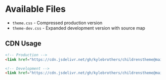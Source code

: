 # Available Files

- `theme.css` - Compressed production version
- `theme-dev.css` - Expanded development version with source map

## CDN Usage

```html
<!-- Production -->
<link href="https://cdn.jsdelivr.net/gh/kylebrothers/childrenstheme@main/dist/theme.css" rel="stylesheet">

<!-- Development -->
<link href="https://cdn.jsdelivr.net/gh/kylebrothers/childrenstheme@main/dist/theme-dev.css" rel="stylesheet">
```
